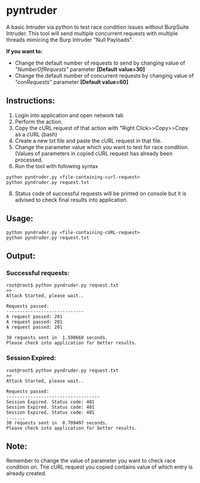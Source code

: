 # pyntruder
A basic Intruder via python to test race condition issues without BurpSuite Intruder. This tool will send multiple concurrent requests with multiple threads mimicing the Burp Intruder "Null Payloads". 

**If you want to:**
- Change the default number of requests to send by changing value of *"NumberOfRequests"* parameter **[Default value=30]**
- Change the default number of concurrent requests by changing value of *"conRequests"* parameter **[Default value=60]**

Instructions:
---
1. Login into application and open network tab
2. Perform the action.
3. Copy the cURL request of that action with "Right Click>>Copy>>Copy as a cURL (bash)
4. Create a new txt file and paste the cURL request in that file. 
5. Change the parameter value which you want to test for race condition. (Values of parameters in copied cURL request has already been processed. 
7. Run the tool with following syntax
```
python pyndruder.py <file-containing-curl-request>
python pyndruder.py request.txt
```
8. Status code of successful requests will be printed on console but it is advised to check final results into application.


Usage:
-----
```
python pyndruder.py <file-containing-cURL-request>
python pyndruder.py request.txt
```
Output:
--
### Successful requests:


```
root@root$ python pyndruder.py request.txt
>>
Attack Started, please wait..

Requests passed:
-----------------------------
A request passed: 201
A request passed: 201
A request passed: 201

30 requests sent in  1.590660 seconds.
Please check into application for better results.
```

### Session Expired:

```
root@root$ python pyndruder.py request.txt
>>
Attack Started, please wait..

Requests passed:
-----------------------------------
Session Expired. Status code: 401
Session Expired. Status code: 401
Session Expired. Status code: 401
.......
30 requests sent in  0.709497 seconds.
Please check into application for better results.
```


Note:
---------
Remember to change the value of parameter you want to check race condition on. The cURL request you copied contains value of which entry is already created. 

